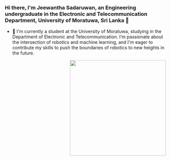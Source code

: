 ### Hi there, I'm Jeewantha Sadaruwan, an Engineering undergraduate in the Electronic and Telecommunication Department, University of Moratuwa, Sri Lanka 👋

- 🔭 I'm currently a student at the University of Moratuwa, studying in the Department of Electronic and Telecommunication. I’m passionate about the intersection of robotics and machine learning, and I'm eager to contribute my skills to push the boundaries of robotics to new heights in the future.
<img src="https://github.com/user-attachments/assets/ecd09bc8-bf55-4b36-974f-2a32282720fb" width="300" align="Right">


